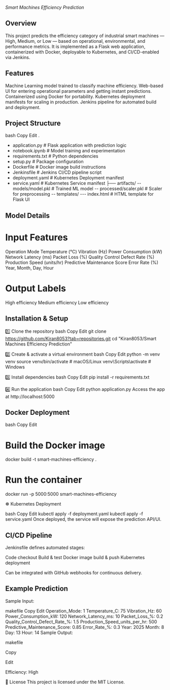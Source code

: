 *Smart Machines Efficiency Prediction*

## Overview

This project predicts the efficiency category of industrial smart machines — High, Medium, or Low — based on operational, environmental, and performance metrics.
It is implemented as a Flask web application, containerized with Docker, deployable to Kubernetes, and CI/CD-enabled via Jenkins.

## Features

Machine Learning model trained to classify machine efficiency.
Web-based UI for entering operational parameters and getting instant predictions.
Containerized using Docker for portability.
Kubernetes deployment manifests for scaling in production.
Jenkins pipeline for automated build and deployment.

## Project Structure

bash
Copy
Edit
.
- application.py         # Flask application with prediction logic
-  notebook.ipynb         # Model training and experimentation
- requirements.txt       # Python dependencies
- setup.py               # Package configuration
- Dockerfile             # Docker image build instructions
- Jenkinsfile            # Jenkins CI/CD pipeline script
- deployment.yaml        # Kubernetes Deployment manifest
- service.yaml           # Kubernetes Service manifest
├── artifacts/
   -- models/model.pkl   # Trained ML model
   -- processed/scaler.pkl # Scaler for preprocessing
   -- templates/
    --- index.html         # HTML template for Flask UI
    
## Model Details

# Input Features

Operation Mode
Temperature (°C)
Vibration (Hz)
Power Consumption (kW)
Network Latency (ms)
Packet Loss (%)
Quality Control Defect Rate (%)
Production Speed (units/hr)
Predictive Maintenance Score
Error Rate (%)
Year, Month, Day, Hour

# Output Labels

High efficiency
Medium efficiency
Low efficiency

## Installation & Setup

1️⃣ Clone the repository
bash
Copy
Edit
git clone https://github.com/Kiran8053?tab=repositories.git
cd "Kiran8053/Smart Machines Efficiency Prediction"

2️⃣ Create & activate a virtual environment
bash
Copy
Edit
python -m venv venv
source venv/bin/activate   # macOS/Linux
venv\Scripts\activate      # Windows

3️⃣ Install dependencies
bash
Copy
Edit
pip install -r requirements.txt

4️⃣ Run the application
bash
Copy
Edit
python application.py
Access the app at http://localhost:5000

## Docker Deployment

bash
Copy
Edit

# Build the Docker image

docker build -t smart-machines-efficiency .

# Run the container

docker run -p 5000:5000 smart-machines-efficiency

☸ Kubernetes Deployment

bash
Copy
Edit
kubectl apply -f deployment.yaml
kubectl apply -f service.yaml
Once deployed, the service will expose the prediction API/UI.

## CI/CD Pipeline

Jenkinsfile defines automated stages:

Code checkout
Build & test
Docker image build & push
Kubernetes deployment

Can be integrated with GitHub webhooks for continuous delivery.

## Example Prediction

Sample Input:

makefile
Copy
Edit
Operation_Mode: 1
Temperature_C: 75
Vibration_Hz: 60
Power_Consumption_kW: 120
Network_Latency_ms: 10
Packet_Loss_%: 0.2
Quality_Control_Defect_Rate_%: 1.5
Production_Speed_units_per_hr: 500
Predictive_Maintenance_Score: 0.85
Error_Rate_%: 0.3
Year: 2025
Month: 8
Day: 13
Hour: 14
Sample Output:

makefile

Copy

Edit

Efficiency: High

📜 License
This project is licensed under the MIT License.
